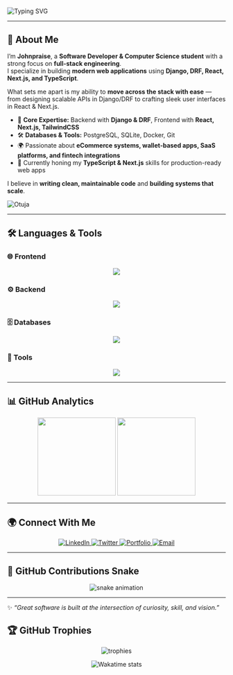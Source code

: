 # <p align="center">  
  <img src="https://readme-typing-svg.herokuapp.com?font=Fira+Code&size=24&duration=3000&pause=1000&color=61DAFB&center=true&vCenter=true&width=700&lines=Hi%2C+I'm+Johnpraise+👋;Software+Developer;Full-Stack+Engineer;Django+%7C+React+%7C+Next.js+%7C+TypeScript;Always+Exploring+%26+Building" alt="Typing SVG" />  
</p>  

---

## 🚀 About Me  

I’m **Johnpraise**, a **Software Developer & Computer Science student** with a strong focus on **full-stack engineering**.  
I specialize in building **modern web applications** using **Django, DRF, React, Next.js, and TypeScript**.  

What sets me apart is my ability to **move across the stack with ease** — from designing scalable APIs in Django/DRF to crafting sleek user interfaces in React & Next.js.  

- 🔧 **Core Expertise:** Backend with **Django & DRF**, Frontend with **React, Next.js, TailwindCSS**  
- 🛠️ **Databases & Tools:** PostgreSQL, SQLite, Docker, Git  
- 🌍 Passionate about **eCommerce systems, wallet-based apps, SaaS platforms, and fintech integrations**  
- 🌱 Currently honing my **TypeScript & Next.js** skills for production-ready web apps  

I believe in **writing clean, maintainable code** and **building systems that scale**. 
<p align="left"> 
  <img src="https://komarev.com/ghpvc/?username=Otuja&label=Profile%20views&color=0e75b6&style=flat" alt="Otuja" /> 
</p>


---

## 🛠️ Languages & Tools  

### 🌐 Frontend  
<p align="center">
  <img src="https://skillicons.dev/icons?i=html,css,js,react,nextjs,tailwind,bootstrap" />
</p>

### ⚙️ Backend  
<p align="center">
  <img src="https://skillicons.dev/icons?i=python,django" />
</p>

### 🗄️ Databases  
<p align="center">
  <img src="https://skillicons.dev/icons?i=postgres,mysql" />
</p>

### 🔧 Tools  
<p align="center">
  <img src="https://skillicons.dev/icons?i=git,postman,firebase,figma" />
</p>


---

## 📊 GitHub Analytics  

<p align="center">  
  <img src="https://github-readme-streak-stats.herokuapp.com/?user=Otuja&theme=tokyonight&hide_border=true" height="180em"/>
  <img src="https://github-readme-stats-sigma-five.vercel.app/api/top-langs/?username=Otuja&layout=compact&theme=tokyonight&hide_border=true" height="180em"/>  
</p>


---

## 🌍 Connect With Me  

<p align="center">  
  <a href="https://linkedin.com/in/YOUR-LINK" target="_blank">  
    <img src="https://img.shields.io/badge/LinkedIn-0A66C2?style=for-the-badge&logo=linkedin&logoColor=white" alt="LinkedIn"/>  
  </a>  
  <a href="https://twitter.com/YOUR-LINK" target="_blank">  
    <img src="https://img.shields.io/badge/Twitter-1DA1F2?style=for-the-badge&logo=twitter&logoColor=white" alt="Twitter"/>  
  </a>  
  <a href="https://YOUR-PORTFOLIO.com" target="_blank">  
    <img src="https://img.shields.io/badge/Portfolio-ff5722?style=for-the-badge&logo=Google-chrome&logoColor=white" alt="Portfolio"/>  
  </a>  
  <a href="mailto:YOUR-EMAIL@gmail.com" target="_blank">  
    <img src="https://img.shields.io/badge/Email-D14836?style=for-the-badge&logo=gmail&logoColor=white" alt="Email"/>  
  </a>  
</p>  

---

## 🐍 GitHub Contributions Snake  

<p align="center">  
  <img src="https://raw.githubusercontent.com/Otuja/Otuja/output/github-contribution-grid-snake.svg" alt="snake animation"/>  
</p>



---

✨ *“Great software is built at the intersection of curiosity, skill, and vision.”*  


## 🏆 GitHub Trophies  

<p align="center">
  <img src="https://github-profile-trophy.vercel.app/?username=Johnpraise&theme=radical&no-frame=true&margin-w=10" alt="trophies"/>
</p>



<p align="center">
  <img src="https://github-readme-stats.vercel.app/api/wakatime?username=YOUR_WAKATIME_USERNAME&theme=radical&hide_border=true" alt="Wakatime stats"/>
</p>


